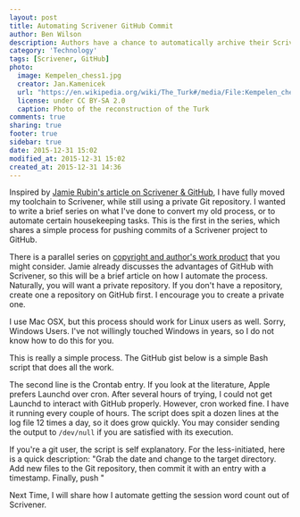 ```yaml
---
layout: post
title: Automating Scrivener GitHub Commit
author: Ben Wilson
description: Authors have a chance to automatically archive their Scrivener files using GitHub with this simple script
category: 'Technology'
tags: [Scrivener, GitHub]
photo:
  image: Kempelen_chess1.jpg
  creator: Jan.Kamenicek
  url: "https://en.wikipedia.org/wiki/The_Turk#/media/File:Kempelen_chess1.jpg"
  license: under CC BY-SA 2.0
  caption: Photo of the reconstruction of the Turk
comments: true
sharing: true
footer: true
sidebar: true
date: 2015-12-31 15:02
modified_at: 2015-12-31 15:02
created_at: 2015-12-31 14:36
---
```


Inspired by [Jamie Rubin's article on Scrivener & GitHub](http://www.jamierubin.net/2015/12/22/tracking-the-things-i-make-with-github/), I have fully moved my toolchain to Scrivener, while still using a private Git repository. I wanted to write a brief series on what I've done to convert my old process, or to automate certain housekeeping tasks. This is the first in the series, which shares a simple process for pushing commits of a Scrivener project to GitHub.

<!-- more -->

There is a parallel series on [copyright and author's work product](/writing/copyright-overview/) that you might consider. Jamie already discusses the advantages of GitHub with Scrivener, so this will be a brief article on how I automate the process. Naturally, you will want a private repository. If you don't have a repository, create one a repository on GitHub first. I encourage you to create a private one.

I use Mac OSX, but this process should work for Linux users as well. Sorry, Windows Users. I've not willingly touched Windows in years, so I do not know how to do this for you.

This is really a simple process. The GitHub gist below is a simple Bash script that does all the work.

<script src="https://gist.github.com/Merovex/a31c9378a96c71338b33.js"></script>

The second line is the Crontab entry. If you look at the literature, Apple prefers Launchd over cron. After several hours of trying, I could not get Launchd to interact with GitHub properly. However, cron worked fine. I have it running every couple of hours. The script does spit a dozen lines at the log file 12 times a day, so it does grow quickly. You may consider sending the output to `/dev/null` if you are satisfied with its execution.

If you're a git user, the script is self explanatory. For the less-initiated, here is a quick description: "Grab the date and change to the target directory. Add new files to the Git repository, then commit it with an entry with a timestamp. Finally, push "

Next Time, I will share how I automate getting the session word count out of Scrivener.


